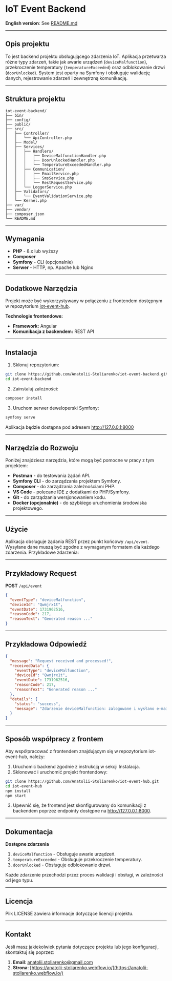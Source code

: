 # IoT Event Backend

**English version**: See [README.md](README.md)

---

## Opis projektu

To jest backend projektu obsługującego zdarzenia IoT. Aplikacja przetwarza różne typy zdarzeń, takie jak awarie urządzeń (`deviceMalfunction`), przekroczenie temperatury (`temperatureExceeded`) oraz odblokowanie drzwi (`doorUnlocked`). System jest oparty na Symfony i obsługuje walidację danych, rejestrowanie zdarzeń i zewnętrzną komunikację.

---

## Struktura projektu

```plaintext
iot-event-backend/
├── bin/
├── config/
├── public/
├── src/
│   ├── Controller/
│   │   └── ApiController.php
│   ├── Model/
│   ├── Services/
│   │   ├── Handlers/
│   │   │   ├── DeviceMalfunctionHandler.php
│   │   │   ├── DoorUnlockedHandler.php
│   │   │   └── TemperatureExceededHandler.php
│   │   ├── Communication/
│   │   │   ├── EmailService.php
│   │   │   ├── SmsService.php
│   │   │   └── RestRequestService.php
│   │   └── LoggerService.php
│   ├── Validators/
│   │   └── EventValidationService.php
│   └── Kernel.php
├── var/
├── vendor/
├── composer.json
└── README.md
```

---

## Wymagania

- **PHP** - 8.x lub wyższy
- **Composer**
- **Symfony** - CLI (opcjonalnie)
- **Serwer** - HTTP, np. Apache lub Nginx

---

## Dodatkowe Narzędzia

Projekt może być wykorzystywany w połączeniu z frontendem dostępnym w repozytorium [iot-event-hub](https://github.com/Anatolii-Stoliarenko/iot-event-hub.git).

**Technologie frontendowe:**

- **Framework:** Angular
- **Komunikacja z backendem:** REST API

---

## Instalacja

1. Sklonuj repozytorium:

```bash
git clone https://github.com/Anatolii-Stoliarenko/iot-event-backend.git
cd iot-event-backend
```

2. Zainstaluj zależności:

```bash
composer install
```

3. Uruchom serwer deweloperski Symfony:

```bash
symfony serve
```

Aplikacja będzie dostępna pod adresem http://127.0.0.1:8000

---

## Narzędzia do Rozwoju

Poniżej znajdziesz narzędzia, które mogą być pomocne w pracy z tym projektem:

- **Postman** - do testowania żądań API.
- **Symfony CLI** - do zarządzania projektem Symfony.
- **Composer** - do zarządzania zależnościami PHP.
- **VS Code** - polecane IDE z dodatkami do PHP/Symfony.
- **Git** - do zarządzania wersjonowaniem kodu.
- **Docker (opcjonalnie)** - do szybkiego uruchomienia środowiska projektowego.

---

## Użycie

Aplikacja obsługuje żądania REST przez punkt końcowy `/api/event`. Wysyłane dane muszą być zgodne z wymaganym formatem dla każdego zdarzenia. Przykładowe zdarzenia:

---

## Przykładowy Request

**POST** `/api/event`

```json
{
  "eventType": "deviceMalfunction",
  "deviceId": "Qwmjrx1t",
  "eventDate": 1731962516,
  "reasonCode": 217,
  "reasonText": "Generated reason ..."
}
```

---

## Przykładowa Odpowiedź

```json
{
  "message": "Request received and processed!",
  "receivedData": {
    "eventType": "deviceMalfunction",
    "deviceId": "Qwmjrx1t",
    "eventDate": 1731962516,
    "reasonCode": 217,
    "reasonText": "Generated reason ..."
  },
  "details": {
    "status": "success",
    "message": "Zdarzenie deviceMalfunction: zalogowane i wysłano e-mail."
  }
}
```

---

## Sposób współpracy z frontem

Aby współpracować z frontendem znajdującym się w repozytorium iot-event-hub, należy:

1. Uruchomić backend zgodnie z instrukcją w sekcji Instalacja.
2. Sklonować i uruchomić projekt frontendowy:

```bash
git clone https://github.com/Anatolii-Stoliarenko/iot-event-hub.git
cd iot-event-hub
npm install
npm start
```

3. Upewnić się, że frontend jest skonfigurowany do komunikacji z backendem poprzez endpointy dostępne na http://127.0.0.1:8000.

---

## Dokumentacja

**Dostępne zdarzenia**

1. `deviceMalfunction` - Obsługuje awarie urządzeń.
2. `temperatureExceeded` - Obsługuje przekroczenie temperatury.
3. `doorUnlocked` - Obsługuje odblokowanie drzwi.

Każde zdarzenie przechodzi przez proces walidacji i obsługi, w zależności od jego typu.

---

## Licencja

Plik LICENSE zawiera informacje dotyczące licencji projektu.

---

## Kontakt

Jeśli masz jakiekolwiek pytania dotyczące projektu lub jego konfiguracji, skontaktuj się poprzez:

1. **Email**: [anatolii.stoliarenko@gmail.com](mailto:anatolii.stoliarenko@gmail.com)
2. **Strona**: [https://anatolii-stoliarenko.webflow.io/](https://anatolii-stoliarenko.webflow.io/)
